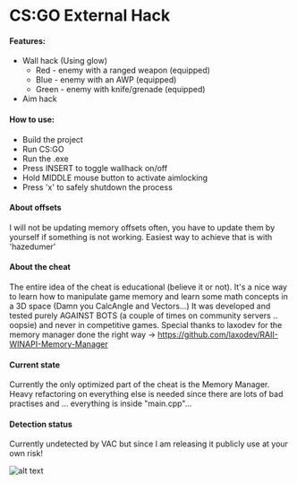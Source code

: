 # CS:GO External Hack
#### Features:
- Wall hack (Using glow)
  - Red - enemy with a ranged weapon (equipped)
  - Blue - enemy with an AWP (equipped)
  - Green - enemy with knife/grenade (equipped)
- Aim hack

#### How to use:
- Build the project
- Run CS:GO
- Run the .exe
- Press INSERT to toggle wallhack on/off
- Hold MIDDLE mouse button to activate aimlocking
- Press 'x' to safely shutdown the process

#### About offsets
I will not be updating memory offsets often, you have to update them by yourself if something is not working.
Easiest way to achieve that is with 'hazedumer'

#### About the cheat
The entire idea of the cheat is educational (believe it or not).
It's a nice way to learn how to manipulate game memory and learn some math concepts in a 3D space (Damn you CalcAngle and Vectors...)
It was developed and tested purely AGAINST BOTS (a couple of times on community servers .. oopsie) and never in competitive games.
Special thanks to laxodev for the memory manager done the right way -> https://github.com/laxodev/RAII-WINAPI-Memory-Manager

#### Current state
Currently the only optimized part of the cheat is the Memory Manager. Heavy refactoring on everything else is needed since there are lots of bad practises and ... everything is inside "main.cpp"...

#### Detection status
Currently undetected by VAC but since I am releasing it publicly use at your own risk!

![alt text](https://i.imgur.com/2Xf5AFB.png)
